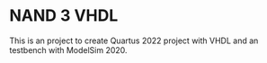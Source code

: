 # NAND 3 VHDL

This is an project to create Quartus 2022 project with VHDL and an
testbench with ModelSim 2020.
